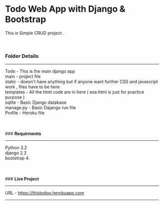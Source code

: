 # Todo Web App with Django & Bootstrap <br>
This is Simple CRUD project .
<br>
<br>
<br>
  ### <b>Folder Details</b>
  <hr>
Todo - This is the main django app<br>
main - project file<br>
static - doesn't have anything but if anyone want further CSS and javascript work , files have to be here<br>
templates - All the html code are in here ( exa.html is just for practice purpose )<br>
sqlite - Basic Django database<br>
manage.py - Basic Dajango run file<br>
Profile - Heroku file <br>
<br>
<br>
<br>
 ###  <b>Requirments</b>
  <hr>
Python 3.2<br>
django 2.2<br>
bootstrap 4.<br>
<br>
<br>
<br>
 ###  <b>Live Project</b>
  <hr>

URL - https://thistodoo.herokuapp.com <br>

--------------------------------------------------------------------------------------------------------------
